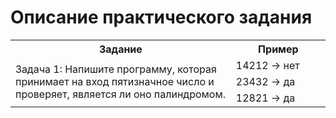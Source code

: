 # Описание практического задания

<table>
	<tr>
	    <th>Задание</th>
	    <th>Пример</th>  
	</tr>
    <tr>
	    <td rowspan="3" width="70%">Задача 1: Напишите программу, которая принимает на вход пятизначное число и проверяет, является ли оно палиндромом.</td>
	    <td>14212 -> нет</td>  
	</tr>
    <tr>
	    <td>23432  -> да</td>  
    </tr>
        <tr>
	    <td>12821  -> да</td>  
    </tr>
</table>
